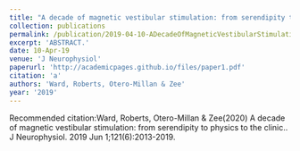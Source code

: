 ```yaml
---
title: "A decade of magnetic vestibular stimulation: from serendipity to physics to the clinic."
collection: publications
permalink: /publication/2019-04-10-ADecadeOfMagneticVestibularStimulation_FromSerendipityToPhysics
excerpt: 'ABSTRACT.'
date: 10-Apr-19
venue: 'J Neurophysiol'
paperurl: 'http://academicpages.github.io/files/paper1.pdf'
citation: 'a'
authors: 'Ward, Roberts, Otero-Millan & Zee'
year: '2019'
---
```



Recommended citation:Ward, Roberts, Otero-Millan & Zee(2020) A decade of magnetic vestibular stimulation: from serendipity to physics to the clinic.. J Neurophysiol. 2019 Jun 1;121(6):2013-2019. 
